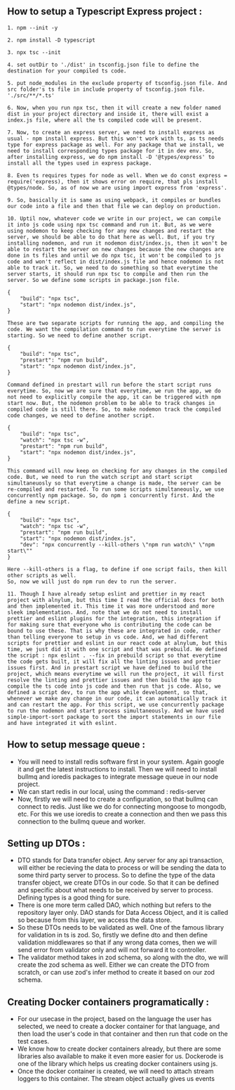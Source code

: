 ## How to setup a Typescript Express project :

```
1. npm --init -y
```

```
2. npm install -D typescript
```

```
3. npx tsc --init
```

```
4. set outDir to './dist' in tsconfig.json file to define the destination for your compiled ts code.
```

```
5. put node_modules in the exclude property of tsconfig.json file. And src folder's ts file in include property of tsconfig.json file. './src/**/*.ts'
```

```
6. Now, when you run npx tsc, then it will create a new folder named dist in your project directory and inside it, there will exist a index.js file, where all the ts compiled code will be present.
```

```
7. Now, to create an express server, we need to install express as usual - npm install express. But this won't work with ts, as ts needs type for express package as well. For any package that we install, we need to install corresponding types package for it in dev env. So, after installing express, we do npm install -D '@types/express' to install all the types used in express package.
```

```
8. Even ts requires types for node as well. When we do const express = require('express), then it shows error on require, that pls install @types/node. So, as of now we are using import express from 'express'.
```

```
9. So, basically it is same as using webpack, it compiles or bundles our code into a file and then that file we can deploy on production.
```

```
10. Uptil now, whatever code we write in our project, we can compile it into js code using npx tsc command and run it. But, as we were using nodemon to keep checking for any new changes and restart the server, we should be able to do that here as well. But, if you try installing nodemon, and run it nodemon dist/index.js, then it won't be able to restart the server on new changes because the new changes are done in ts files and until we do npx tsc, it won't be compiled to js code and won't reflect in dist/index.js file and hence nodemon is not able to track it. So, we need to do something so that everytime the server starts, it should run npx tsc to compile and then run the server. So we define some scripts in package.json file.

{
    "build": "npx tsc",
    "start": "npx nodemon dist/index.js",
}

These are two separate scripts for running the app, and compiling the code. We want the compilation command to run everytime the server is starting. So we need to define another script.

{
    "build": "npx tsc",
    "prestart": "npm run build",
    "start": "npx nodemon dist/index.js",
}

Command defined in prestart will run before the start script runs everytime. So, now we are sure that everytime, we run the app, we do not need to explicitly compile the app, it can be triggered with npm start now. But, the nodemon problem to be able to track changes in compiled code is still there. So, to make nodemon track the compiled code changes, we need to define another script.

{
    "build": "npx tsc",
    "watch": "npx tsc -w",
    "prestart": "npm run build",
    "start": "npx nodemon dist/index.js",
}

This command will now keep on checking for any changes in the compiled code. But, we need to run the watch script and start script simultaneuosly so that everytime a change is made, the server can be re-compiled and restarted. To run some scripts simultaneously, we use concurrently npm package. So, do npm i concurrently first. And the define a new script.

{
    "build": "npx tsc",
    "watch": "npx tsc -w",
    "prestart": "npm run build",
    "start": "npx nodemon dist/index.js",
    "dev": "npx concurrently --kill-others \"npm run watch\" \"npm start\""
}

Here --kill-others is a flag, to define if one script fails, then kill other scripts as well.
So, now we will just do npm run dev to run the server.
```

```
11. Though I have already setup eslint and prettier in my react project with alnylum, but this time I read the official docs for both and then implemented it. This time it was more understood and more sleek implementation. And, note that we do not need to install prettier and eslint plugins for the integration, this integration if for making sure that everyone who is contributing the code can be bound to use these. That is why these are integrated in code, rather than telling everyone to setup in vs code. And, we had different scripts for prettier and eslint in our react code at alnylum, but this time, we just did it with one script and that was prebuild. We defined the script : npx eslint . --fix in prebuild script so that everytime the code gets built, it will fix all the linting issues and prettier issues first. And in prestart script we have defined to build the project, which means everytime we will run the project, it will first resolve the linting and prettier issues and then build the app to compile the ts code into js code and then run that js code. Also, we defined a script dev, to run the app while development, so that, whenever we make any change in our code, it can automatically track it and can restart the app. For this script, we use concurrently package to run the nodemon and start process simultaneously. And we have used simple-import-sort package to sort the import statements in our file and have integrated it with eslint.
```

## How to setup message queue : 

- You will need to install redis software first in your system. Again google it and get the latest instructions to install. Then we will need to install bullmq and ioredis packages to integrate message queue in our node project. 
- We can start redis in our local, using the command : redis-server
- Now, firstly we will need to create a configuration, so that bullmq can connect to redis. Just like we do for connecting mongoose to mongodb, etc. For this we use ioredis to create a connection and then we pass this connection to the bullmq queue and worker.

## Setting up DTOs : 
- DTO stands for Data transfer object. Any server for any api transaction, will either be recieving the data to process or will be sending the data to some third party server to process. So to define the type of the data transfer object, we create DTOs in our code. So that it can be defined and specific about what needs to be received by server to process. Defining types is a good thing for sure. 
- There is one more term called DAO, which nothing but refers to the repository layer only. DAO stands for Data Access Object, and it is called so because from this layer, we access the data store.
- So these DTOs needs to be validated as well. One of the famous library for validation in ts is zod. So, firstly we define dto and then define validation middlewares so that if any wrong data comes, then we will send error from validator only and will not forward it to controller. 
- The validator method takes in zod schema, so along with the dto, we will create the zod schema as well. Either we can create the DTO from scratch, or can use zod's infer method to create it based on our zod schema. 

## Creating Docker containers programatically :
- For our usecase in the project, based on the language the user has selected, we need to create a docker container for that language, and then load the user's code in that container and then run that code on the test cases.
- We know how to create docker containers already, but there are some libraries also available to make it even more easier for us. Dockerode is one of the library which helps us creating docker containers using js. 
- Once the docker container is created, we will need to attach stream loggers to this container. The stream object actually gives us events
